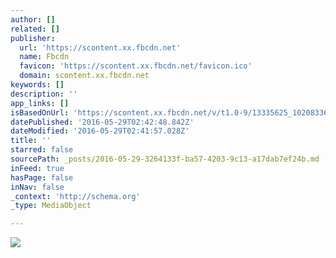 ```yaml
---
author: []
related: []
publisher:
  url: 'https://scontent.xx.fbcdn.net'
  name: Fbcdn
  favicon: 'https://scontent.xx.fbcdn.net/favicon.ico'
  domain: scontent.xx.fbcdn.net
keywords: []
description: ''
app_links: []
isBasedOnUrl: 'https://scontent.xx.fbcdn.net/v/t1.0-9/13335625_10208336359419103_7136008069975355870_n.jpg?oh=9938a0a3c8a1681c54cb6863f4b4c10c&oe=57C49614'
datePublished: '2016-05-29T02:42:48.842Z'
dateModified: '2016-05-29T02:41:57.028Z'
title: ''
starred: false
sourcePath: _posts/2016-05-29-3264133f-ba57-4203-9c13-a17dab7ef24b.md
inFeed: true
hasPage: false
inNav: false
_context: 'http://schema.org'
_type: MediaObject

---
```

<article style=""><img src="https://scontent.xx.fbcdn.net/v/t1.0-9/13335625_10208336359419103_7136008069975355870_n.jpg?oh=9938a0a3c8a1681c54cb6863f4b4c10c&amp;oe=57C49614" /></article>